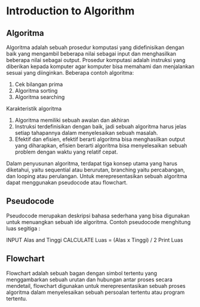 # Introduction to Algorithm

## Algoritma

Algoritma adalah sebuah prosedur komputasi yang didefinisikan dengan baik yang mengambil beberapa nilai sebagai input dan menghasilkan beberapa nilai sebagai output. Prosedur komputasi adalah instruksi yang diberikan kepada komputer agar komputer bisa memahami dan menjalankan sesuai yang diinginkan. Beberapa contoh algoritma:

1. Cek bilangan prima
2. Algoritma sorting
3. Algoritma searching

Karakteristik algoritma

1. Algoritma memiliki sebuah awalan dan akhiran
2. Instruksi terdefinisikan dengan baik, jadi sebuah algoritma harus jelas setiap tahapannya dalam menyelesaikan sebuah masalah.
3. Efektif dan efisien, efektif berarti algoritma bisa menghasilkan output yang diharapkan, efisien berarti algoritma bisa menyelesaikan sebuah problem dengan waktu yang relatif cepat.

Dalam penyusunan algoritma, terdapat tiga konsep utama yang harus diketahui, yaitu sequential atau berurutan, branching yaitu percabangan, dan looping atau perulangan. Untuk merepresentasikan sebuah algoritma dapat menggunakan pseudocode atau flowchart.

## Pseudocode

Pseudocode merupakan deskripsi bahasa sederhana yang bisa digunakan untuk menuangkan sebuah ide algoritma. Contoh pseudocode menghitung luas segitiga :

INPUT Alas and Tinggi
CALCULATE Luas = (Alas x Tinggi) / 2
Print Luas

## Flowchart

Flowchart adalah sebuah bagan dengan simbol tertentu yang menggambarkan sebuah urutan dan hubungan antar proses secara mendetail, flowchart digunakan untuk merepresentasikan sebuah proses algoritma dalam menyelesaikan sebuah persoalan tertentu atau program tertentu.
